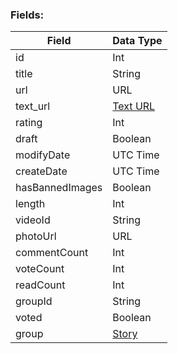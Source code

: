 ### Fields:

| Field | Data Type |
|-|-|
| id | Int |
| title | String |
| url | URL |
| text_url | [Text URL](./Text_URL.md) |
| rating | Int |
| draft | Boolean |
| modifyDate | UTC Time |
| createDate | UTC Time |
| hasBannedImages | Boolean |
| length | Int |
| videoId | String |
| photoUrl | URL |
| commentCount | Int |
| voteCount | Int |
| readCount | Int |
| groupId | String |
| voted | Boolean |
| group | [Story](./Story.md) |